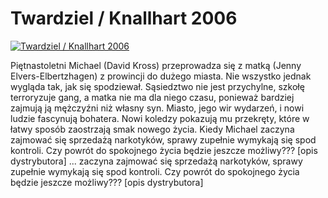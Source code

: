 Twardziel / Knallhart 2006 
=============
[![Twardziel / Knallhart 2006 ](http://vidos.pl/images/player.gif)](http://vidos.pl/twardziel-knallhart-2006)

 Piętnastoletni Michael (David Kross) przeprowadza się z matką (Jenny Elvers-Elbertzhagen) z prowincji do dużego miasta. Nie wszystko jednak wygląda tak, jak się spodziewał. Sąsiedztwo nie jest przychylne, szkołę terroryzuje gang, a matka nie ma dla niego czasu, ponieważ bardziej zajmują ją mężczyźni niż własny syn. Miasto, jego wir wydarzeń, i nowi ludzie fascynują bohatera. Nowi koledzy pokazują mu przekręty, które w łatwy sposób zaostrzają smak nowego życia. Kiedy Michael zaczyna zajmować się sprzedażą narkotyków, sprawy zupełnie wymykają się spod kontroli. Czy powrót do spokojnego życia będzie jeszcze możliwy??? [opis dystrybutora]  ... zaczyna zajmować się sprzedażą narkotyków, sprawy zupełnie wymykają się spod kontroli. Czy powrót do spokojnego życia będzie jeszcze możliwy??? [opis dystrybutora]
